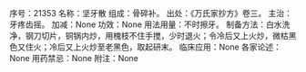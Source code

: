 序号：21353
名称：坚牙散
组成：骨碎补。
出处：《万氏家抄方》卷三。
主治：牙疼齿摇。
加减：None
功效：None
用法用量：不时擦牙。
制备方法：白水洗净，钢刀切片，铜锅内炒，用槐枝不住手搅，少时退火；令冷后又上火炒，微枯黑色又住火；冷后又上火炒至老黑色，取起研末。
临床应用：None
各家论述：None
用药禁忌：None
附注：None
